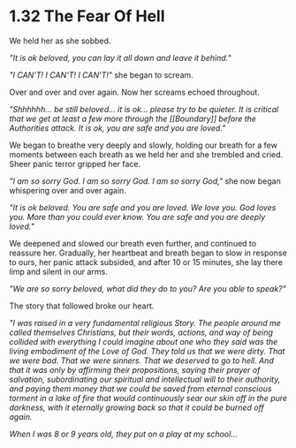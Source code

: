 # 1.32 The Fear Of Hell
We held her as she sobbed. 

_"It is ok beloved, you can lay it all down and leave it behind."_  

_"I CAN'T! I CAN'T! I CAN'T!"_ she began to scream. 

Over and over and over again. Now her screams echoed throughout. 

_"Shhhhhh... be still beloved... it is ok... please try to be quieter. It is critical that we get at least a few more through the [[Boundary]] before the Authorities attack. It is ok, you are safe and you are loved."_  

We began to breathe very deeply and slowly, holding our breath for a few moments between each breath as we held her and she trembled and cried. Sheer panic terror gripped her face. 

_"I am so sorry God. I am so sorry God. I am so sorry God,"_ she now began whispering over and over again. 

_"It is ok beloved. You are safe and you are loved. We love you. God loves you. More than you could ever know. You are safe and you are deeply loved."_  

We deepened and slowed our breath even further, and continued to reassure her. Gradually, her heartbeat and breath began to slow in response to ours, her panic attack subsided, and after 10 or 15 minutes, she lay there limp and silent in our arms. 

_"We are so sorry beloved, what did they do to you? Are you able to speak?"_  

The story that followed broke our heart. 

_"I was raised in a very fundamental religious Story. The people around me called themselves Christians, but their words, actions, and way of being collided with everything I could imagine about one who they said was the living embodiment of the Love of God. They told us that we were dirty. That we were bad. That we were sinners. That we deserved to go to hell. And that it was only by affirming their propositions, saying their prayer of salvation, subordinating our spiritual and intellectual will to their authority, and paying them money that we could be saved from eternal conscious torment in a lake of fire that would continuously sear our skin off in the pure darkness, with it eternally growing back so that it could be burned off again._

_When I was 8 or 9 years old, they put on a play at my school..._


